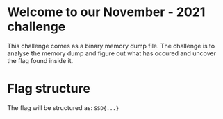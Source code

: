 # Welcome to our November - 2021 challenge
This challenge comes as a binary memory dump file. The challenge is to analyse the memory dump and figure out what has occured and uncover the flag found inside it.

# Flag structure
The flag will be structured as:
`SSD{...}`
